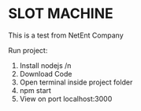 # SLOT MACHINE
This is a test from NetEnt Company

Run project:
1. Install nodejs /n
2. Download Code
3. Open terminal inside project folder
4. npm start
5. View on port localhost:3000





